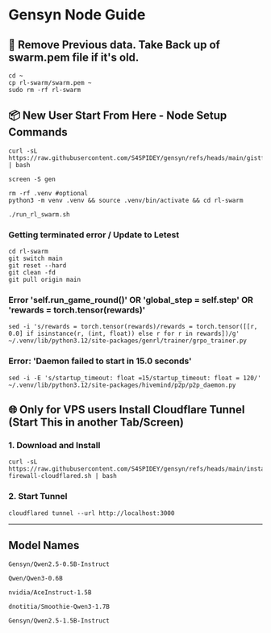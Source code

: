 # Gensyn Node Guide

## 📍 Remove Previous data. Take Back up of swarm.pem file if it's old. 

```
cd ~
cp rl-swarm/swarm.pem ~
sudo rm -rf rl-swarm
```

## 📦 New User Start From Here - Node Setup Commands

```
curl -sL https://raw.githubusercontent.com/S4SPIDEY/gensyn/refs/heads/main/gistfile1.txt | bash
```

```
screen -S gen
```

```
rm -rf .venv #optional 
python3 -m venv .venv && source .venv/bin/activate && cd rl-swarm 
```

```
./run_rl_swarm.sh
```

### Getting terminated error / Update to Letest 
```
cd rl-swarm
git switch main
git reset --hard
git clean -fd
git pull origin main
```
###  Error 'self.run_game_round()' OR 'global_step = self.step' OR 'rewards = torch.tensor(rewards)'
```
sed -i 's/rewards = torch.tensor(rewards)/rewards = torch.tensor([[r, 0.0] if isinstance(r, (int, float)) else r for r in rewards])/g' ~/.venv/lib/python3.12/site-packages/genrl/trainer/grpo_trainer.py
```
### Error: 'Daemon failed to start in 15.0 seconds'
```
sed -i -E 's/startup_timeout: float =15/startup_timeout: float = 120/' ~/.venv/lib/python3.12/site-packages/hivemind/p2p/p2p_daemon.py
```
## 🌐 Only for VPS users Install Cloudflare Tunnel (Start This in another Tab/Screen) 

### 1. Download and Install 
```
curl -sL https://raw.githubusercontent.com/S4SPIDEY/gensyn/refs/heads/main/install-firewall-cloudflared.sh | bash
```

### 2. Start Tunnel
```
cloudflared tunnel --url http://localhost:3000
```

---


## Model Names

```
Gensyn/Qwen2.5-0.5B-Instruct
```
```
Qwen/Qwen3-0.6B
```
```
nvidia/AceInstruct-1.5B
```
```
dnotitia/Smoothie-Qwen3-1.7B
```
```
Gensyn/Qwen2.5-1.5B-Instruct
```




